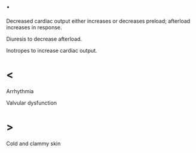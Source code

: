 # .

Decreased cardiac output either increases or decreases preload; afterload increases in response.

Diuresis to decrease afterload.

Inotropes to increase cardiac output.

# <

Arrhythmia

Valvular dysfunction

# >

Cold and clammy skin
